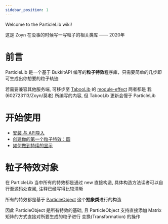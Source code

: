 ```yaml
---
sidebar_position: 1
---
```

Welcome to the ParticleLib wiki!

这是 Zoyn 在没事的时候写一写粒子的相关类库 —— 2020年

# 前言
ParticleLib 是一个基于 BukkitAPI 编写的**粒子特效**程序库，只需要简单的几步即可生成出你想要的粒子轨迹

若需要兼容其他服务端, 可移步至 [TabooLib](https://github.com/TabooLib/taboolib) 的 [module-effect](https://github.com/TabooLib/taboolib/tree/master/module/module-effect) 两者都是 我(602723113/Zoyn/莫老) 所编写的内容, 但 TabooLib 更新会慢于 ParticleLib

# 开始使用
- [安装 与 API导入](/)
- [创建你的第一个粒子特效：圆](/)
- [如何做到持续的显示](/)

# 粒子特效对象
在 ParticleLib 当中所有的特效都是通过 new 直接构造, 具体构造方法读者可以自行至源码处查阅, 注释已经写得比较清晰

所有的特效都是基于 [ParticleObject](https://github.com/602723113/ParticleLib/blob/master/src/main/java/top/zoyn/particlelib/pobject/ParticleObject.java)  这个**抽象类**进行的构造

因此 ParticleObject 是所有特效的基础, 且 ParticleObject 支持直接添加 Matrix 矩阵的方式直接对所要生成的粒子进行 变换(Transformation) 的操作